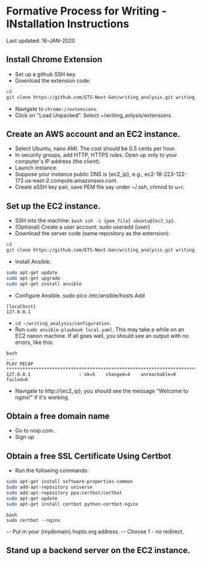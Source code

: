 # Formative Process for Writing - INstallation Instructions
Last updated: 16-JAN-2020

## Install Chrome Extension
* Set up a github SSH key.
* Download the extension code:
```bash
cd
git clone https://github.com/ETS-Next-Gen/writing_analysis.git writing_analysis
```
* Navigate to `chrome://extensions`.
* Click on "Load Unpacked". Select ~/writing_anlysis/extensions

## Create an AWS account and an EC2 instance.
* Select Ubuntu, nano AMI. The cost should be 0.5 cents per hour.
* In security groups, add HTTP, HTTPS rules. Open up only to your computer's IP address (the client).
* Launch instance.
* Suppose your instance public DNS is {ec2_ip}, e.g., ec2-18-223-122-172.us-east-2.compute.amazonaws.com.
* Create aSSH key pair, save PEM file say under ~/.ssh, chmod to u+r.

## Set up the EC2 instance.
* SSH into the machine: `bash ssh -i {pem_file} ubuntu@{ec2_ip}`.
* (Optional) Create a user account: sudo useradd {user}
* Download the server code (same repository as the extension):
```bash
cd
git clone https://github.com/ETS-Next-Gen/writing_analysis.git writing_analysis
```
* Install Ansible.
```bash
sudo apt-get update
sudo apt-get upgrade
sudo apt-get install ansible
````
* Configure Ansible.
sudo pico /etc/ansible/hosts
Add
```
[localhost]
127.0.0.1
```
* `cd ~/writing_analysis/configuration`.
* Run `sudo ansible-playbook local.yaml`. This may take a while on an EC2 nanon machine.
If all goes well, you should see an output with no errors, like this:
```
bash
...
PLAY RECAP ******************************************************************************************
127.0.0.1                  : ok=5    changed=4    unreachable=0    failed=0   
```
* Navigate to http://{ec2_ip}; you should see the message "Welcome to nginx!" if it's working.

## Obtain a free domain name
* Go to noip.com.
* Sign up 

## Obtain a free SSL Certificate Using Certbot
* Run the following commands:
```bash
sudo apt-get install software-properties-common
Sudo add-apt-repository universe
sudo add-apt-repository ppa:certbot/certbot
sudo apt-get update
sudo apt-get install certbot python-certbot-nginx
```
```
bash
sudo certbot --nginx
```
-- Put in your {mydomain}.hopto.org address.
-- Choose 1 - no redirect.

## Stand up a backend server on the EC2 instance.

